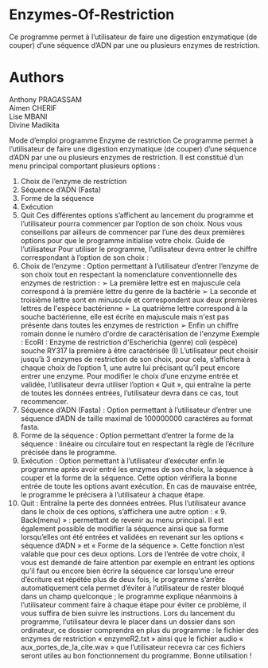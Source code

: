 # Enzymes-Of-Restriction

Ce programme permet à l’utilisateur de faire une digestion enzymatique (de couper) d’une séquence d’ADN par une ou plusieurs enzymes de restriction.

# Authors

Anthony PRAGASSAM
<br>
Aimen CHERIF
<br>
Lise MBANI
<br>
Divine Madikita

Mode d’emploi programme Enzyme de restriction
Ce programme permet à l’utilisateur de faire une digestion enzymatique (de couper) d’une séquence d’ADN par une ou plusieurs enzymes de restriction.
Il est constitué d’un menu principal comportant plusieurs options :
1. Choix de l’enzyme de restriction
2. Séquence d’ADN (Fasta)
3. Forme de la séquence
4. Exécution
0. Quit
Ces différentes options s’affichent au lancement du programme et l’utilisateur pourra commencer par l’option de son choix. Nous vous conseillons par ailleurs de commencer par l’une des deux premières options pour que le programme initialise votre choix.
Guide de l’utilisateur
Pour utiliser le programme, l’utilisateur devra entrer le chiffre correspondant à l’option de son choix :
1. Choix de l’enzyme : Option permettant à l’utilisateur d’entrer l’enzyme de son choix tout en respectant la nomenclature conventionnelle des enzymes de restriction :
➢ La première lettre est en majuscule cela correspond à la première lettre du genre de la bactérie
➢ La seconde et troisième lettre sont en minuscule et correspondent aux deux premières lettres de l'espèce bactérienne
➢ La quatrième lettre correspond à la souche bactérienne, elle est écrite en majuscule mais n'est pas présente dans toutes les enzymes de restriction
➢ Enfin un chiffre romain donne le numéro d'ordre de caractérisation de l'enzyme
Exemple : EcoRI : Enzyme de restriction d'Escherichia (genre) coli (espèce) souche RY317 la première à être caractérisée (I)
L’utilisateur peut choisir jusqu’à 3 enzymes de restriction de son choix, pour cela, s’affichera à chaque choix de l’option 1, une autre lui précisant qu’il peut encore entrer une enzyme. Pour modifier le choix d’une enzyme entrée et validée, l’utilisateur devra utiliser l’option « Quit », qui entraîne la perte de toutes les données entrées, l’utilisateur devra dans ce cas, tout recommencer.
2. Séquence d’ADN (Fasta) : Option permettant à l’utilisateur d’entrer une séquence d’ADN de taille maximal de 100000000 caractères au format fasta.
3. Forme de la séquence : Option permettant d’entrer la forme de la séquence : linéaire ou circulaire tout en respectant la règle de l’écriture précisée dans le programme.
4. Exécution : Option permettant à l’utilisateur d’exécuter enfin le programme après avoir entré les enzymes de son choix, la séquence à couper et la forme de la séquence. Cette option vérifiera la bonne entrée de toute les options avant exécution. En cas de mauvaise entrée, le programme le précisera à l’utilisateur à chaque étape.
0. Quit : Entraîne la perte des données entrées.
Plus l’utilisateur avance dans le choix de ces options, s’affichera une autre option :
« 9. Back(menu) » : permettant de revenir au menu principal.
Il est également possible de modifier la séquence ainsi que sa forme lorsqu’elles ont été entrées et validées en revenant sur les options « séquence d’ADN » et « Forme de la séquence ». Cette fonction n’est valable que pour ces deux options.
Lors de l’entrée de votre choix, il vous est demandé de faire attention par exemple en entrant les options qu’il faut ou encore bien écrire la séquence car lorsqu’une erreur d’écriture est répétée plus de deux fois, le programme s’arrête automatiquement cela permet d’éviter à l’utilisateur de rester bloqué dans un champ quelconque ; le programme explique néanmoins à l’utilisateur comment faire à chaque étape pour éviter ce problème, il vous suffira de bien suivre les instructions.
Lors du lancement du programme, l’utilisateur devra le placer dans un dossier dans son ordinateur, ce dossier comprendra en plus du programme : le fichier des enzymes de restriction « enzymeR2.txt » ainsi que le fichier audio « aux_portes_de_la_cite.wav » que l’utilisateur recevra car ces fichiers seront utiles au bon fonctionnement du programme.
Bonne utilisation !
